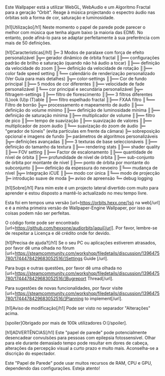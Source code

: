 Este Wallpaper está a utilizar WebGL, WebAudio e um Algoritmo Fractal para a geração "Orbit". Reage à música projectando o espectro áudio nas órbitas sob a forma de cor, saturação e luminosidade.

[h1]Utilização[/h1]
Neste momento o papel de parede pode parecer o melhor com música que tenha algum baixo (a maioria das EDM).
No entanto, pode afiná-lo para se adaptar perfeitamente à sua preferência com mais de 50 definições.

[h1]Características[/h1]
╠═ 3 Modos de paralaxe com força de efeito personalizável
╠╦═ gerador dinâmico de órbita fractal
║╠══ configurações padrão de brilho e saturação (quando não há áudio a tocar)
║╠══ definição da velocidade do zoom
║╠══ definição da velocidade de rotação
║╠══ color fade speed setting
║╚══ calendário de renderização personalizado (Ver Guia para mais detalhes)
╠╦═ color-settings
║╠══ Cor de fundo principal
║╠══ 5 modos de cor diferentes
║╠══ velocidade de fade personalizável
║╚══ cor principal e secundária personalizável
╠╦═ filtragem-settings
║╠══ filtro de florescimento
║╠══ 3 filtros diferentes (L)ook (U)p (T)able
║╠══ filtro espelhado fractal
║╠══ FXAA filtro
║╚══ Filtro de borrão
╠╦═ processamento e mapeamento de áudio
║╠══ definição do volume mínimo
║╠══ definição de luminosidade mínima
║╠══ definição de saturação mínima
║╠══ multiplicador de volume
║╠══ filtro de pico
║╠══ tempo de suavização
║╠══ suavização de valores
║╠══ multiplicador de zoom áudio
║╚══ suavização do zoom de áudio
╠═ "gerador de túneis" (evita partículas em frente da câmara)
╠═ sobreposição opcional e imagens de fundo
╠═ parâmetros de algoritmos personalizáveis
╠╦═ definições avançadas
║╠══ 3 texturas de base seleccionáveis
║╠══ definição do tamanho da textura
║╠══ rendering stats
║╠══ shader quality
║╠══ FOV setting
║╠══ Factor de escalonamento
║╠══ quantidade de nível de órbita
║╠══ profundidade de nível de órbita
║╠══ sub-conjunto de órbita por montante de nível
║╠══ ponto de órbita por montante do subconjunto
║╠══ definição da espessura do nevoeiro
║╚══ mudança de nível
╠╦═ Integração iCUE
║╠══ modo cor única
║╚══ modo de projecção
╠═ introdução suave de moda
╠═ aviso de apreensão
╚═ debug logging

[h1]Sobre[/h1]
Para mim este é um projecto lateral divertido com muito para aprender e estou disposto a mantê-lo actualizado no meu tempo livre. 

Esta foi em tempos uma versão [url=https://orbits.hexx.one/]só na web[/url] e é a minha primeira versão de Wallpaper-Engine Wallpaper, por isso as coisas podem não ser perfeitas.

O código fonte pode ser encontrado [url=https://github.com/hexxone/audiorbits]aqui[/url]. Por favor, lembre-se de respeitar a Licença e dê crédito onde for devido.


[h1]Precisa de ajuda?[/h1]
Se o seu PC ou aplicações estiverem atrasados, por favor dê uma olhada no fórum [url=https://steamcommunity.com/workshop/filedetails/discussion/1396475780/1744478429683052516/]Settings Guide [/url].

Para bugs e outras questões, por favor dê uma olhada no [url=https://steamcommunity.com/workshop/filedetails/discussion/1396475780/1744478429683052516/]Bugreport Thread[/url].

Para sugestões de novas funcionalidades, por favor visite [url=https://steamcommunity.com/workshop/filedetails/discussion/1396475780/1744478429683052516/]Planning to implement[/url].


[h1]Aviso de modificação[/h1]
Pode ser visto no separador "Alterações" acima.


[spoiler]Obrigado por mais de 100k utilizadores O:[/spoiler].


[h1]ADVERTÊNCIAS[/h1]
Este "papel de parede" pode potencialmente desencadear convulsões para pessoas com epilepsia fotossensível.
Olhar para ele durante demasiado tempo pode resultar em dores de cabeça, alterações da percepção visual a curto prazo e muito mais.
Aconselha-se a discrição do espectador.

Este "Papel de Parede" pode usar muitos recursos de RAM, CPU e GPU, dependendo das configurações.
Esteja atento!